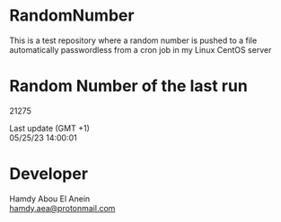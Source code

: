# RandomNumber    
This is a test repository where a random number is pushed to a file automatically passwordless from a cron job in my Linux CentOS server    
# Random Number of the last run   
21275
      
Last update (GMT +1)    
05/25/23 14:00:01
# Developer    
Hamdy Abou El Anein   
hamdy.aea@protonmail.com
